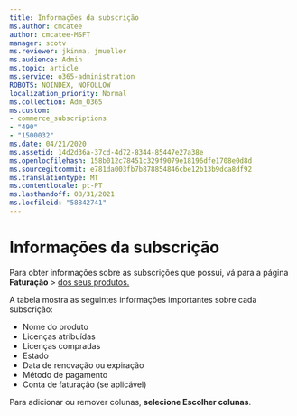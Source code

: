 ```yaml
---
title: Informações da subscrição
ms.author: cmcatee
author: cmcatee-MSFT
manager: scotv
ms.reviewer: jkinma, jmueller
ms.audience: Admin
ms.topic: article
ms.service: o365-administration
ROBOTS: NOINDEX, NOFOLLOW
localization_priority: Normal
ms.collection: Adm_O365
ms.custom:
- commerce_subscriptions
- "490"
- "1500032"
ms.date: 04/21/2020
ms.assetid: 14d2d36a-37cd-4d72-8344-85447e27a38e
ms.openlocfilehash: 158b012c78451c329f9079e18196dfe1708e0d8d
ms.sourcegitcommit: e781da003fb7b878854846cbe12b13b9dca8df92
ms.translationtype: MT
ms.contentlocale: pt-PT
ms.lasthandoff: 08/31/2021
ms.locfileid: "58842741"
---
```

# <a name="subscription-information"></a>Informações da subscrição

Para obter informações sobre as subscrições que possui, vá para a página **Faturação** \> [dos seus produtos.](https://go.microsoft.com/fwlink/p/?linkid=842054)
  
A tabela mostra as seguintes informações importantes sobre cada subscrição:
  
- Nome do produto
- Licenças atribuídas
- Licenças compradas
- Estado
- Data de renovação ou expiração
- Método de pagamento
- Conta de faturação (se aplicável)
 
Para adicionar ou remover colunas, **selecione Escolher colunas**.